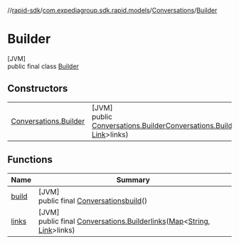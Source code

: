 //[rapid-sdk](../../../../index.md)/[com.expediagroup.sdk.rapid.models](../../index.md)/[Conversations](../index.md)/[Builder](index.md)

# Builder

[JVM]\
public final class [Builder](index.md)

## Constructors

| | |
|---|---|
| [Conversations.Builder](-conversations.-builder.md) | [JVM]<br>public [Conversations.Builder](index.md)[Conversations.Builder](-conversations.-builder.md)([Map](https://docs.oracle.com/javase/8/docs/api/java/util/Map.html)&lt;[String](https://docs.oracle.com/javase/8/docs/api/java/lang/String.html), [Link](../../-link/index.md)&gt;links) |

## Functions

| Name | Summary |
|---|---|
| [build](build.md) | [JVM]<br>public final [Conversations](../index.md)[build](build.md)() |
| [links](links.md) | [JVM]<br>public final [Conversations.Builder](index.md)[links](links.md)([Map](https://docs.oracle.com/javase/8/docs/api/java/util/Map.html)&lt;[String](https://docs.oracle.com/javase/8/docs/api/java/lang/String.html), [Link](../../-link/index.md)&gt;links) |
